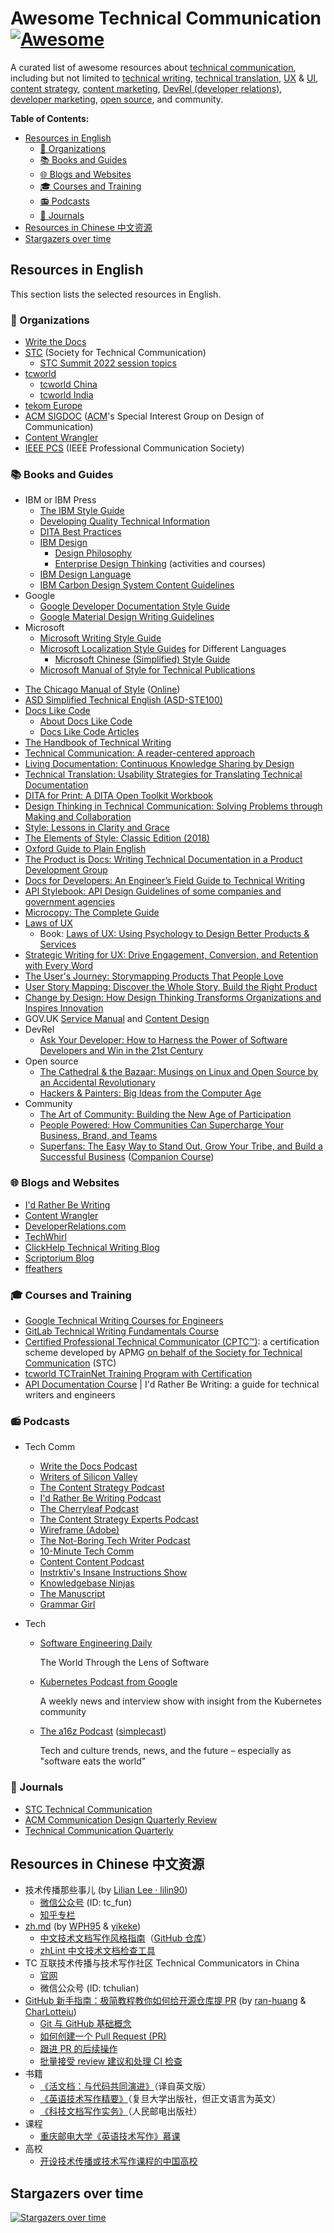<!-- omit in toc -->
# Awesome Technical Communication [![Awesome](https://awesome.re/badge.svg)](https://awesome.re)

A curated list of awesome resources about [technical communication](https://en.wikipedia.org/wiki/Technical_communication), including but not limited to [technical writing](https://en.wikipedia.org/wiki/Technical_writing), [technical translation](https://en.wikipedia.org/wiki/Technical_translation), [UX](https://en.wikipedia.org/wiki/User_experience) & [UI](https://en.wikipedia.org/wiki/User_interface_design), [content strategy](https://en.wikipedia.org/wiki/Content_strategy), [content marketing](https://en.wikipedia.org/wiki/Content_marketing), [DevRel (developer relations)](https://developerrelations.com/what-is-developer-relations), [developer marketing](https://developerrelations.com/what-is-b2d-or-developer-marketing), [open source](https://en.wikipedia.org/wiki/Open_source), and community.

**Table of Contents:**

+ [Resources in English](#resources-in-english)
  - [🏫 Organizations](#-organizations)
  - [📚 Books and Guides](#-books-and-guides)
  - [🌐 Blogs and Websites](#-blogs-and-websites)
  - [🎓 Courses and Training](#-courses-and-training)
  - [📻 Podcasts](#-podcasts)
  - [📰 Journals](#-journals)
+ [Resources in Chinese 中文资源](#resources-in-chinese-中文资源)
+ [Stargazers over time](#stargazers-over-time)

## Resources in English

This section lists the selected resources in English.

### 🏫 Organizations

- [Write the Docs](https://www.writethedocs.org/)
- [STC](https://www.stc.org/) (Society for Technical Communication)
  - [STC Summit 2022 session topics](https://summit.stc.org/wp-content/uploads/2022/05/SummitProgram22_Print.pdf)
- [tcworld](http://www.tcworld.info/)
  - [tcworld China](https://www.tcworld-china.cn/en/)
  - [tcworld India](https://tcworld-india.com/)
- [tekom Europe](https://www.technical-communication.org/)
- [ACM SIGDOC](http://sigdoc.acm.org/) ([ACM](https://www.acm.org/)'s Special Interest Group on Design of Communication)
- [Content Wrangler](http://www.thecontentwrangler.com/)
- [IEEE PCS](https://procomm.ieee.org/) (IEEE Professional Communication Society)

### 📚 Books and Guides

+ IBM or IBM Press
  - [The IBM Style Guide](https://www.amazon.com/IBM-Style-Guide-Conventions-Writers-ebook/dp/B005Z09FOC)
  - [Developing Quality Technical Information](https://www.amazon.com/Developing-Quality-Technical-Information-Handbook/dp/0133118975)
  - [DITA Best Practices](https://www.amazon.com/DITA-Best-Practices-Roadmap-Architecting/dp/0132480522)
  + [IBM Design](https://www.ibm.com/design/)
    - [Design Philosophy](https://www.ibm.com/design/approach/design-philosophy/)
    - [Enterprise Design Thinking](https://www.ibm.com/design/thinking) (activities and courses)
  - [IBM Design Language](https://www.ibm.com/design/language/)
  - [IBM Carbon Design System Content Guidelines](https://www.carbondesignsystem.com/)
+ Google
  - [Google Developer Documentation Style Guide](https://developers.google.cn/style/)
  - [Google Material Design Writing Guidelines](https://material.io/design/communication/writing.html#principles)
+ Microsoft
  - [Microsoft Writing Style Guide](https://docs.microsoft.com/en-us/style-guide/welcome/)
  + [Microsoft Localization Style Guides](https://www.microsoft.com/en-us/language/styleguides) for Different Languages
    - [Microsoft Chinese (Simplified) Style Guide](http://download.microsoft.com/download/4/c/a/4ca95933-3496-4793-9d77-a89b60a8312c/zho-chn-styleguide.pdf)
  - [Microsoft Manual of Style for Technical Publications](https://www.amazon.com/Microsoft-Manual-Style-Technical-Publications/dp/0735617465)
- [The Chicago Manual of Style](https://www.amazon.com/Chicago-Manual-Style-16th/dp/0226104206) ([Online](https://www.chicagomanualofstyle.org/home.html))
- [ASD Simplified Technical English (ASD-STE100)](http://www.asd-ste100.org/request.html)
- [Docs Like Code](https://www.docslikecode.com/book/)
  - [About Docs Like Code](https://www.docslikecode.com/about/)
  - [Docs Like Code Articles](https://www.docslikecode.com/articles/)
- [The Handbook of Technical Writing](https://www.amazon.com/Handbook-Technical-Writing-Gerald-Alred-dp-1319058523/dp/1319058523/)
- [Technical Communication: A reader-centered approach](https://www.amazon.com/Technical-Communication-reader-centered-approach-8th/dp/113330981X/)
- [Living Documentation: Continuous Knowledge Sharing by Design](https://www.amazon.com/Living-Documentation-Cyrille-Martraire/dp/0134689321)
- [Technical Translation: Usability Strategies for Translating Technical Documentation](https://www.amazon.com/Technical-Translation-Strategies-Translating-Documentation-ebook-dp-B000UJBJLA/dp/B000UJBJLA/)
- [DITA for Print: A DITA Open Toolkit Workbook](https://www.amazon.com/DITA-Print-Toolkit-Workbook-Second/dp/1937434540)
- [Design Thinking in Technical Communication: Solving Problems through Making and Collaboration](https://www.amazon.com/Design-Thinking-Technical-Communication-Collaboration/dp/0367478218)
- [Style: Lessons in Clarity and Grace](https://www.amazon.com/Style-Lessons-Clarity-Grace-12th/dp/0134080416/)
- [The Elements of Style: Classic Edition (2018)](https://www.amazon.com/Elements-Style-Classic-Editors-Chapters/dp/1643990004)
- [Oxford Guide to Plain English](https://www.amazon.com/Oxford-Guide-Plain-English-Martin/dp/0198844611/)
- [The Product is Docs: Writing Technical Documentation in a Product Development Group](https://www.amazon.com/Product-Docs-technical-documentation-development/dp/B085KK6G8F)
- [Docs for Developers: An Engineer’s Field Guide to Technical Writing](https://www.amazon.com/Docs-Developers-Engineers-Technical-Writing/dp/1484272161)
- [API Stylebook: API Design Guidelines of some companies and government agencies](http://apistylebook.com/design/guidelines/)
- [Microcopy: The Complete Guide](https://www.microcopybook.com/)
- [Laws of UX](https://lawsofux.com/)
  - Book: [Laws of UX: Using Psychology to Design Better Products & Services](https://www.amazon.com/Laws-UX-Principles-Persuasive-Products/dp/149205531X)
- [Strategic Writing for UX: Drive Engagement, Conversion, and Retention with Every Word](https://www.goodreads.com/book/show/44144500-strategic-writing-for-ux)
- [The User's Journey: Storymapping Products That People Love](https://www.amazon.com/Users-Journey-Storymapping-Products-People/dp/1933820314)
- [User Story Mapping: Discover the Whole Story, Build the Right Product](https://www.amazon.com/User-Story-Mapping-Discover-Product/dp/1491904909)
- [Change by Design: How Design Thinking Transforms Organizations and Inspires Innovation](https://www.goodreads.com/book/show/6671664-change-by-design)
- GOV.UK [Service Manual](https://www.gov.uk/service-manual) and [Content Design](https://www.gov.uk/guidance/content-design)
- DevRel
  - [Ask Your Developer: How to Harness the Power of Software Developers and Win in the 21st Century](https://www.amazon.com/Ask-Your-Developer-Software-Developers/dp/0063018292/)
- Open source
  - [The Cathedral & the Bazaar: Musings on Linux and Open Source by an Accidental Revolutionary](https://www.amazon.com/Cathedral-Bazaar-Musings-Accidental-Revolutionary/dp/0596001088/)
  - [Hackers & Painters: Big Ideas from the Computer Age](https://www.amazon.com/Hackers-Painters-Big-Ideas-Computer/dp/1449389554)
- Community
  - [The Art of Community: Building the New Age of Participation](https://www.amazon.com/Art-Community-Building-New-Participation/dp/1449312063/)
  - [People Powered: How Communities Can Supercharge Your Business, Brand, and Teams](https://www.amazon.com/People-Powered-Communities-Supercharge-Business/dp/1400214882/)
  - [Superfans: The Easy Way to Stand Out, Grow Your Tribe, and Build a Successful Business](https://www.amazon.com/Superfans-Stand-Tribe-Successful-Business/dp/1949709469) ([Companion Course](https://courses.smartpassiveincome.com/p/superfans-companion))

### 🌐 Blogs and Websites

- [I'd Rather Be Writing](http://idratherbewriting.com/)
- [Content Wrangler](http://www.thecontentwrangler.com/)
- [DeveloperRelations.com](https://developerrelations.com/)
- [TechWhirl](https://techwhirl.com/)
- [ClickHelp Technical Writing Blog](https://clickhelp.com/clickhelp-technical-writing-blog/)
- [Scriptorium Blog](https://www.scriptorium.com/blog/)
- [ffeathers](https://ffeathers.wordpress.com/)

### 🎓 Courses and Training

- [Google Technical Writing Courses for Engineers](https://developers.google.com/tech-writing)
- [GitLab Technical Writing Fundamentals Course](https://about.gitlab.com/handbook/engineering/ux/technical-writing/fundamentals/)
- [Certified Professional Technical Communicator (CPTC™)](https://apmg-international.com/product/cptc): a certification scheme developed by APMG [on behalf of the Society for Technical Communication](https://www.stc.org/certification/foundation-certification/) (STC)
- [tcworld TCTrainNet Training Program with Certification](https://www.technical-writing-training-and-certification.com/)
- [API Documentation Course](https://idratherbewriting.com/learnapidoc/) | I'd Rather Be Writing: a guide for technical writers and engineers

### 📻 Podcasts

+ Tech Comm

  - [Write the Docs Podcast](https://podcast.writethedocs.org/)
  - [Writers of Silicon Valley](https://www.writersofsiliconvalley.com/)
  - [The Content Strategy Podcast](https://www.contentstrategy.com/podcast)
  - [I'd Rather Be Writing Podcast](https://idratherbewriting.com/category-podcasts/)
  - [The Cherryleaf Podcast](https://www.cherryleaf.com/podcast/)
  - [The Content Strategy Experts Podcast](https://www.scriptorium.com/content-strategy-experts-podcast/)
  - [Wireframe (Adobe)](https://podcasts.apple.com/us/podcast/wireframe/id1437677219)
  - [The Not-Boring Tech Writer Podcast](https://www.thenotboringtechwriter.com/)
  - [10-Minute Tech Comm](https://www.stitcher.com/podcast/uah-technical-writing/10minute-tech-comm)
  - [Content Content Podcast](http://edmarsh.com/content-content-podcast/)
  - [Instrktiv's Insane Instructions Show](https://open.spotify.com/show/0OqluDn7YSjc1cdAULPOB8)
  - [Knowledgebase Ninjas](https://document360.io/blog/category/knowledgebase-ninjas/)
  - [The Manuscript](https://podcasts.apple.com/podcast/the-manuscript/id1501843799)
  - [Grammar Girl](https://www.quickanddirtytips.com/grammar-girl)

+ Tech
  - [Software Engineering Daily](https://softwareengineeringdaily.com/category/all-episodes/exclusive-content/Podcast/)

    The World Through the Lens of Software

  - [Kubernetes Podcast from Google](https://kubernetespodcast.com/)

    A weekly news and interview show with insight from the Kubernetes community

  - [The a16z Podcast](https://a16z.com/a16z-podcast/) ([simplecast](https://a16z.simplecast.com/))

    Tech and culture trends, news, and the future – especially as "software eats the world"

### 📰 Journals

- [STC Technical Communication](https://www.stc.org/techcomm/)
- [ACM Communication Design Quarterly Review](https://dl.acm.org/newsletter/sigdoc-cdqr)
- [Technical Communication Quarterly](https://www.tandfonline.com/loi/htcq20)

## Resources in Chinese 中文资源

+ 技术传播那些事儿 (by [Lilian Lee · lilin90](https://github.com/lilin90))
  - [微信公众号](https://res.cloudinary.com/lilian-photos/image/upload/v1585391408/cover/wechat-qrcode-scan-to-follow.jpg) (ID: tc_fun)
  - [知乎专栏](https://zhuanlan.zhihu.com/tc-fun)
+ [zh.md](https://zh.md/) (by [WPH95](https://github.com/WPH95) & [yikeke](https://github.com/yikeke))
  - [中文技术文档写作风格指南](https://zh-style-guide.readthedocs.io/zh_CN/latest/)（[GitHub 仓库](https://github.com/yikeke/zh-style-guide/blob/master/README.md)）
  - [zhLint 中文技术文档检查工具](https://github.com/tidb-incubator/zh.md)
+ TC 互联技术传播与技术写作社区 Technical Communicators in China
  - [官网](http://www.tc-china.org/)
  - 微信公众号 (ID: tchulian)
+ [GitHub 新手指南：极简教程教你如何给开源仓库提 PR](https://www.bilibili.com/video/BV1h5411E7pM) (by [ran-huang](https://github.com/ran-huang) & [CharLotteiu](https://github.com/CharLotteiu))
  - [Git 与 GitHub 基础概念](https://www.bilibili.com/video/BV1h5411E7pM?p=1)
  - [如何创建一个 Pull Request (PR)](https://www.bilibili.com/video/BV1h5411E7pM?p=2)
  - [跟进 PR 的后续操作](https://www.bilibili.com/video/BV1h5411E7pM?p=3)
  - [批量接受 review 建议和处理 CI 检查](https://www.bilibili.com/video/BV1h5411E7pM?p=4)
+ 书籍
  - [《活文档：与代码共同演进》](https://book.douban.com/subject/35372829/)（译自英文版）
  - [《英语技术写作精要》](https://book.douban.com/subject/35286166/)（复旦大学出版社，但正文语言为英文）
  - [《科技文档写作实务》](https://book.douban.com/subject/25784432/)（人民邮电出版社）
+ 课程
  - [重庆邮电大学《英语技术写作》慕课](https://www.xueyinonline.com/detail/227533004)
+ 高校
  - [开设技术传播或技术写作课程的中国高校](https://github.com/galty687/tc-universities)

## Stargazers over time

[![Stargazers over time](https://starchart.cc/lilin90/awesome-technical-communication.svg)](https://starchart.cc/lilin90/awesome-technical-communication)